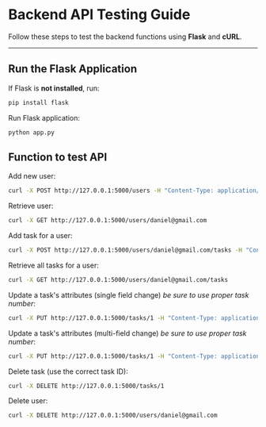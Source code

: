 # **Backend API Testing Guide**

Follow these steps to test the backend functions using **Flask** and **cURL**.

---

## **Run the Flask Application**
If Flask is **not installed**, run:
```bash
pip install flask
```

Run Flask application:

```bash
python app.py
```

## **Function to test API**

Add new user:
```bash
curl -X POST http://127.0.0.1:5000/users -H "Content-Type: application/json" -d '{"email": "daniel@gmail.com"}'
```

Retrieve user:
```bash
curl -X GET http://127.0.0.1:5000/users/daniel@gmail.com
```

Add task for a user:
```bash
curl -X POST http://127.0.0.1:5000/users/daniel@gmail.com/tasks -H "Content-Type: application/json" -d '{"task": "Finish homework", "category": "Work", "estimate": 45, "intensity": 3}'
```

Retrieve all tasks for a user:
```bash
curl -X GET http://127.0.0.1:5000/users/daniel@gmail.com/tasks
```

Update a task's attributes (single field change) _be sure to use proper task number_:
```bash
curl -X PUT http://127.0.0.1:5000/tasks/1 -H "Content-Type: application/json" -d '{"status": "in-progress"}'
```

Update a task's attributes (multi-field change) _be sure to use proper task number_:
```bash
curl -X PUT http://127.0.0.1:5000/tasks/1 -H "Content-Type: application/json" -d '{"task": "Submit report", "intensity": 4, "status": "complete"}'
```

Delete task (use the correct task ID):
```bash
curl -X DELETE http://127.0.0.1:5000/tasks/1
```

Delete user:
```bash
curl -X DELETE http://127.0.0.1:5000/users/daniel@gmail.com
```




